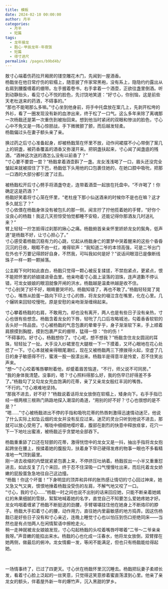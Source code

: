```yaml
---
title: 模板
date: 2024-02-10 00:00:00
author: 月半
categories: 
  - 月半
  - 短篇
tags: 
  - 龙年接龙
  - 戬心·甲辰龙年·年夜饭
  - 短篇
  - 得寸进尺
permalink: /pages/b9bd4b/
---
```


敖寸心端着伤药拉开厢房的镂空雕花木门，先闻到一屋酒香。  
杨戬坐在他日常疗伤的软榻上，随意披了件家常黑袍，没有系上，隐隐约约露出从右肩到腰腹缠着的绷带。左手握着卷书，右手拿着一个酒壶，正欲往盏里倒酒。听到动静抬头，看见寸心不悦的脸色，先讨饶地笑道：“好寸心，你别恼，这是前些天老杜送来的药酒，不碍事的。”  
“那也不能喝那么多嘛。”寸心坐到他身前，将手中托盘放在案几上，先剥开松垮的外衫，看了一圈发现没有新的血渗出来，终于松了一口气。这么多年来除了离魂那一次杨戬还是第一次重伤到被抬回来。想到他当时紧闭的双眼和惨淡的脸色，寸心心中不免又是一阵心惊胆战，手下微微颤了颤，而后越发轻柔。  
杨戬偏过头在妻子额头亲了亲。

换过药之后寸心准备起身，却被杨戬笼在怀里不放，动作间裙摆不小心带倒了案几上的铜盏，被药香覆盖的酒香又弥漫开来。把铜盏扶起来，寸心闻了闻盏底的残酒，“酒神这次送的酒怎么没有以前香了？”  
“寸心要不要尝一尝？”杨戬拿着酒壶斟了一盏。龙女浅浅喝了一口，眉头还没完全皱起来就被捏住了下巴，杨戬低下头用他的口包裹住她的，在她口腔中吸吮，把那一口酒的大部分都引渡了过去。

被杨戬松开后寸心劈手将酒盏夺走，连带着酒壶一起放在托盘中。“不许喝了！你确定这是药酒？”  
杨戬好笑着将寸心笼在怀里，“老杜座下那小仙送酒来的时候你不是也在嘛？这才多久就忘了？”  
寸心依偎在杨戬身体没有被包扎的那一侧，闻言拧了拧他揽着她的手臂，“好你个没良心的杨戬！我这几天担惊受怕觉都睡不安稳，还能记得你那酒友几时送礼来？”  
臂上轻轻一拧怎抵得过刹那的揪心之痛。杨戬俯首亲亲怀里娇娇龙女的鬓角，低声道“是杨戬不好，让寸心担心了。”  
寸心感受着杨戬沉稳有力的心跳，忆起从杨戬身亡的噩梦中哭着醒来的这些个昏昏沉沉的日夜，眼眶不由一红，难得软声：“我知道二爷的本领高强，可是二爷出门在外也千万要记得顾好自身，不然我，可叫我如何是好？”说话间眼泪已是像断线珠子一样一颗一颗掉落。

公主殿下何时如此直白，杨戬只觉得一颗心被反复揉搓，不禁抱紧点，更紧点，恨不能把怀里的娇娘揉进骨血里。他亲吻着寸心面上滚落的泪珠，连声道歉不停认错，可龙女娘娘的眼泪就像开闸的洪水，杨戬越是温柔哄越是收不住。  
“寸心别哭了好不好，眼睛要哭坏的。杨戬知错了，再也不敢了。”杨戬轻轻晃了晃寸心，嘴唇从脸蛋一路向下印上寸心的唇，将龙女的啜泣含在嘴里，化在心里。几个辗转来回轻咬慢吮，原是安慰的亲吻渐渐缠绵起来。

寸心攀着杨戬的右肩，不敢用力。却也没有离开，两人也是有些日子没有亲热，寸心也很有些想念。杨戬含着龙女的下唇，轻吮了几口后攻略城池，勾着香香软软的舌头好一阵品尝。寸心被杨戬的气息包裹的晕晕乎乎，身子渐渐软下来，手上顺着肩膀摸到胸膛，摸到包裹严实的绷带，猛得一惊：“你的伤！”  
“不碍事的。好寸心，杨戬想你了。寸心呢，想不想我？”杨戬含住龙女圆润的耳珠，轻轻扯了一扯。大手没入纱裙里在大腿根一下一下摸着，又坏心眼地在花心处捻了一下。寸心本就被亲得眼尾潮红，现在又被杨戬两三下撩拨得火起，空虚了几日的身子敏感得不行，蜜液一股一股漾出来。杨戬半是得意半是怜爱，忍不住笑出声来。  
“想～”寸心咬着嘴唇攀附着他，却蹙着眉苦恼道，“不行，师父说不可同房。”  
“我的身体我清楚。没事的，嗯？寸心照料得那么好，我的伤早已好得差不多了。”杨戬勾了又勾龙女充血饱满的花蒂，亲了又亲龙女殷红丰润的嘴唇。  
“不行的。”寸心艰难地坚持。  
“那我不进去，好不好？”杨戬说着话将龙女放倒在软榻上，矮身向下。右手手指已经一根两根三根熟门熟路地探入潮湿的甬道，“用别的好不好？寸心也很想的是不是？”  
“嗯......”寸心被杨戬进出不停的手指和吸吮花蒂的热唇刺激得迅速情动迷茫，他说了什么实际上如坠云烟的龙女并没有反应过来。迷茫的灵台只听到他说不进去，那就可以放心受用了。喉咙中细细地嘤咛着，腹部在剧烈的快意中释放痉挛，花穴一下一下地吐出蜜液，被杨戬近乎贪婪地全部吞下。

杨戬重重舔了口还在轻颤的花蒂，激得恍惚中的龙女又是一抖，抽出手指将龙女抱起跨坐在腰上，按揉着她的腹股沟，扶着身下早已硬得发疼的物事一眼也不多看精准地一气顶到最里。  
刚一进去收缩的内壁就紧紧包裹上来，不停挤压吐纳着。杨戬拔出一小半又重重怼进去，如此反复了几个来回，终于忍不住深吸一口气慢慢吐出来，而后托着龙女娇嫩的屁股蛋急急地往自己这边撞。  
“杨戬！你这个坏蛋！”下身明显的顶弄和异样的胀热感让情切的寸心回过神来，她又急又气又爽，恨恨地捶着杨戬没受伤的左肩，不解气地又咬了一口。  
“寸心，我的寸心......”杨戬一时之间也说不出别的话来回应她，只能不断亲着她嫣红的朱果细腻的雪肤，絮絮地喊着她的名字，直觉自己不知要怎么爱她疼她才好。  
龙女呜咽着缠紧了杨戬不断挺送的劲腰，手臂堪堪挂住他在她身上不断烙印的脖子。杨戬大手扣着寸心的腰，动作用力，直往她内里最敏感的地方捣弄。因这伤杨戬已是好些日子没有和寸心亲近，连晚上睡觉寸心也以怕压到伤口拒绝同床——当然也是有点怕两人在闲情絮语中擦枪走火。  
稍一走神就被龙女娘娘发现，寸心勾起杨戬的头咬着嘴唇哼唧着“二爷～二爷亲亲我呀。”声音嫩的能掐出来水。杨戬的心也化成一汪春水，他将龙女放倒，双臂撑在她两侧，做最后的俯冲。龙女情癫一发，等闲不能满足，但也只有杨戬能给得起她。

<br/>

一场情事终了，已过了四更天。寸心伏在杨戬怀里沉沉睡去。杨戬把玩妻子柔顺长发，看着寸心脸上泛起的一丝笑意，只觉得这笑意掺着蜜直荡漾到心里。他亲了亲龙女的额头，伴着屋外新一年的爆竹声，沉入黑甜的梦乡。  
